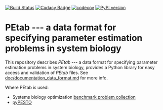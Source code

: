 [![Build Status](https://travis-ci.com/ICB-DCM/PEtab.svg?branch=master)](https://travis-ci.com/ICB-DCM/PEtab)
[![Codacy Badge](https://api.codacy.com/project/badge/Grade/c1e34bb9ade14fe6bce54199be18535c)](https://www.codacy.com/app/dweindl/PEtab?utm_source=github.com&amp;utm_medium=referral&amp;utm_content=ICB-DCM/PEtab&amp;utm_campaign=Badge_Grade)
[![codecov](https://codecov.io/gh/ICB-DCM/PEtab/branch/master/graph/badge.svg)](https://codecov.io/gh/ICB-DCM/PEtab)
[![PyPI version](https://badge.fury.io/py/petab.svg)](https://badge.fury.io/py/petab)


# PEtab --- a data format for specifying parameter estimation problems in system biology

This repository describes *PEtab* --- a data format for specifying parameter estimation problems in system biology, provides a Python library for easy access and validation of *PEtab* files. See [doc/documentation_data_format.md](doc/documentation_data_format.md) for more info.

Where PEtab is used:

- Systems biology optimization [benchmark problem collection](https://github.com/LoosC/Benchmark-Models)
- [pyPESTO](https://github.com/ICB-DCM/pyPESTO/)
